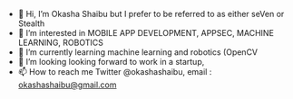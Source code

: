 - 👋 Hi, I’m Okasha Shaibu but I prefer to be referred to as either seVen or Stealth
- 👀 I’m interested in MOBILE APP DEVELOPMENT, APPSEC, MACHINE LEARNING, ROBOTICS  
- 🌱 I’m currently learning machine learning and robotics (OpenCV
- 💞️ I’m looking looking forward to work in a startup,
- 📫 How to reach me Twitter @okashashaibu, email : okashashaibu@gmail.com

<!---
okasha1/okasha1 is a ✨ special ✨ repository because its `README.md` (this file) appears on your GitHub profile.
You can click the Preview link to take a look at your changes.
--->
